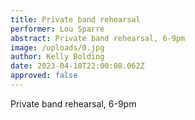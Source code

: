```yaml
---
title: Private band rehearsal
performer: Lou Sparre
abstract: Private band rehearsal, 6-9pm
image: /uploads/0.jpg
author: Kelly Bolding
date: 2023-04-18T22:00:08.062Z
approved: false
---
```

Private band rehearsal, 6-9pm